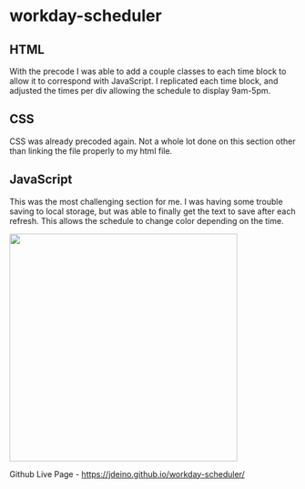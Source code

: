 # workday-scheduler

## HTML
With the precode I was able to add a couple classes to each time block to allow it to correspond with JavaScript. I replicated each time block, and adjusted the times per div allowing the schedule to display 9am-5pm. 

## CSS
CSS was already precoded again. Not a whole lot done on this section other than linking the file properly to my html file. 

## JavaScript
This was the most challenging section for me. I was having some trouble saving to local storage, but was able to finally get the text to save after each refresh. This allows the schedule to change color depending on the time. 

<img width="400" src="https://github.com/jdeino/workday-scheduler/assets/109103013/3809ddbf-517f-4553-88d7-7c4b3641eec4">

Github Live Page - https://jdeino.github.io/workday-scheduler/
